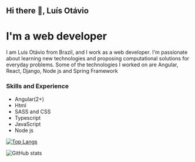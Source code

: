 ## Hi there 👋, Luís Otávio
# I'm a web developer
I am Luis Otávio from Brazil, and I work as a web developer. I'm passionate about learning new technologies and proposing computational solutions for everyday problems. Some of the technologies I worked on are Angular, React, Django, Node js and Spring Framework

### Skills and Experience
- Angular(2+)
- Html
- SASS and CSS
- Typescript
- JavaScript
- Node js

[![Top Langs](https://github-readme-stats.vercel.app/api/top-langs/?username=luis291099&show_icons=true&theme=tokyonight)](https://github.com/anuraghazra/github-readme-stats)

![GitHub stats](https://github-readme-stats.vercel.app/api?username=luis291099&show_icons=true&theme=tokyonight)  
